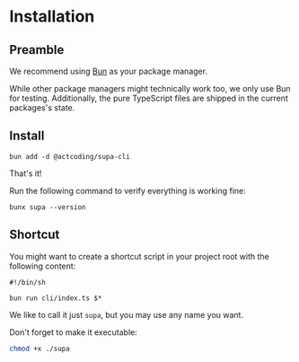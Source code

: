 # Installation

## Preamble

We recommend using [Bun](https://bun.sh) as your package manager.

While other package managers might technically work too, we only use Bun for testing.
Additionally, the pure TypeScript files are shipped in the current packages's state.

## Install

```shell
bun add -d @actcoding/supa-cli
```

That's it!

Run the following command to verify everything is working fine:

```shell
bunx supa --version
```

## Shortcut

You might want to create a shortcut script in your project root with the
following content:

```shell
#!/bin/sh

bun run cli/index.ts $*
```

We like to call it just `supa`, but you may use any name you want.

Don't forget to make it executable:

```sh
chmod +x ./supa
```
